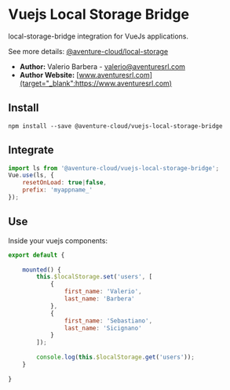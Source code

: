 # Vuejs Local Storage Bridge
local-storage-bridge integration for VueJs applications.

See more details: [@aventure-cloud/local-storage](https://www.npmjs.com/package/@aventure-cloud/local-storage)


- **Author:** Valerio Barbera - [valerio@aventuresrl.com](mailto:valerio@aventuresrl.com)
- **Author Website:** [www.aventuresrl.com](target="_blank":https://www.aventuresrl.com)


## Install
`npm install --save @aventure-cloud/vuejs-local-storage-bridge`


## Integrate
```javascript
import ls from '@aventure-cloud/vuejs-local-storage-bridge';
Vue.use(ls, {
    resetOnLoad: true|false,
    prefix: 'myappname_'
});
```


## Use
Inside your vuejs components:
```javascript
export default {
    
    mounted() {
        this.$localStorage.set('users', [
            {
                first_name: 'Valerio',
                last_name: 'Barbera'
            },
            {
                first_name: 'Sebastiano',
                last_name: 'Sicignano'
            }
        ]);
        
        console.log(this.$localStorage.get('users'));
    }
    
}
```
